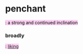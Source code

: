 
# penchant

<mark style="background: #FFB8EBA6;">: a strong and continued inclination</mark>

### broadly

<mark style="background: #FFB8EBA6;">: [liking](https://www.merriam-webster.com/dictionary/liking)</mark>
